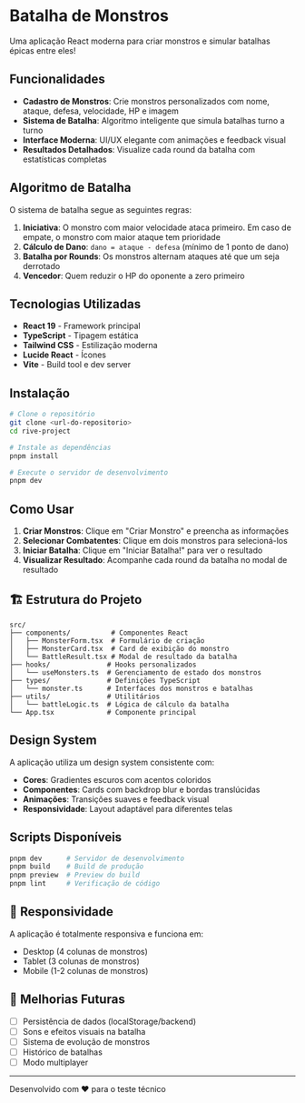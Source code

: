 #  Batalha de Monstros

Uma aplicação React moderna para criar monstros e simular batalhas épicas entre eles!

##  Funcionalidades

- **Cadastro de Monstros**: Crie monstros personalizados com nome, ataque, defesa, velocidade, HP e imagem
- **Sistema de Batalha**: Algoritmo inteligente que simula batalhas turno a turno
- **Interface Moderna**: UI/UX elegante com animações e feedback visual
- **Resultados Detalhados**: Visualize cada round da batalha com estatísticas completas

## Algoritmo de Batalha

O sistema de batalha segue as seguintes regras:

1. **Iniciativa**: O monstro com maior velocidade ataca primeiro. Em caso de empate, o monstro com maior ataque tem prioridade
2. **Cálculo de Dano**: `dano = ataque - defesa` (mínimo de 1 ponto de dano)
3. **Batalha por Rounds**: Os monstros alternam ataques até que um seja derrotado
4. **Vencedor**: Quem reduzir o HP do oponente a zero primeiro

## Tecnologias Utilizadas

- **React 19** - Framework principal
- **TypeScript** - Tipagem estática
- **Tailwind CSS** - Estilização moderna
- **Lucide React** - Ícones
- **Vite** - Build tool e dev server

##  Instalação

```bash
# Clone o repositório
git clone <url-do-repositorio>
cd rive-project

# Instale as dependências
pnpm install

# Execute o servidor de desenvolvimento
pnpm dev
```

##  Como Usar

1. **Criar Monstros**: Clique em "Criar Monstro" e preencha as informações
2. **Selecionar Combatentes**: Clique em dois monstros para selecioná-los
3. **Iniciar Batalha**: Clique em "Iniciar Batalha!" para ver o resultado
4. **Visualizar Resultado**: Acompanhe cada round da batalha no modal de resultado

## 🏗️ Estrutura do Projeto

```
src/
├── components/          # Componentes React
│   ├── MonsterForm.tsx  # Formulário de criação
│   ├── MonsterCard.tsx  # Card de exibição do monstro
│   └── BattleResult.tsx # Modal de resultado da batalha
├── hooks/              # Hooks personalizados
│   └── useMonsters.ts  # Gerenciamento de estado dos monstros
├── types/              # Definições TypeScript
│   └── monster.ts      # Interfaces dos monstros e batalhas
├── utils/              # Utilitários
│   └── battleLogic.ts  # Lógica de cálculo da batalha
└── App.tsx             # Componente principal
```

##  Design System

A aplicação utiliza um design system consistente com:

- **Cores**: Gradientes escuros com acentos coloridos
- **Componentes**: Cards com backdrop blur e bordas translúcidas
- **Animações**: Transições suaves e feedback visual
- **Responsividade**: Layout adaptável para diferentes telas

##  Scripts Disponíveis

```bash
pnpm dev      # Servidor de desenvolvimento
pnpm build    # Build de produção
pnpm preview  # Preview do build
pnpm lint     # Verificação de código
```

## 📱 Responsividade

A aplicação é totalmente responsiva e funciona em:
- Desktop (4 colunas de monstros)
- Tablet (3 colunas de monstros)
- Mobile (1-2 colunas de monstros)

## 🎯 Melhorias Futuras

- [ ] Persistência de dados (localStorage/backend)
- [ ] Sons e efeitos visuais na batalha
- [ ] Sistema de evolução de monstros
- [ ] Histórico de batalhas
- [ ] Modo multiplayer

---

Desenvolvido com ❤️ para o teste técnico
